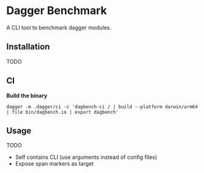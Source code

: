 # Dagger Benchmark

A CLI tool to benchmark dagger modules.

## Installation

TODO

## CI

**Build the binary**

```
dagger -m .dagger/ci -c 'dagbench-ci / | build --platform darwin/arm64 | file bin/dagbench.io | export dagbench'
```

## Usage

TODO

- Self contains CLI (use arguments instead of config files)
- Expose span markers as target
